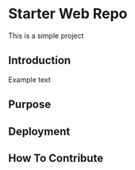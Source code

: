 # Starter Web Repo

This is a simple project

## Introduction

Example text

## Purpose

## Deployment

## How To Contribute